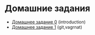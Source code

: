 # Домашние задания

- [Домашнее задание 0](01-introduction/README.md#домашнее-задание) (introduction)
- [Домашнее задание 1](02-tools/README.md#домашнее-задание-1) (git,vagrnat)